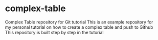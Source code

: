 # complex-table
Complex Table repository for Git tutorial
This is an example repository for my personal tutorial on how to create a complex table and push to Github
This repository is built step by step in the tutorial